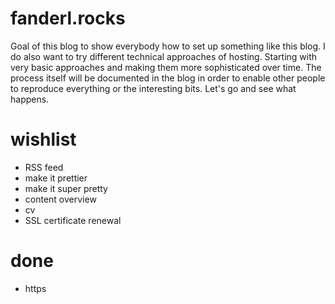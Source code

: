 # fanderl.rocks

Goal of this blog to show everybody how to set up something like this blog. I do also want to try different technical approaches of hosting. Starting with very basic approaches and making them more sophisticated over time. The process itself will be documented in the blog in order to enable other people to reproduce everything or the interesting bits. Let's go and see what happens.

# wishlist

- RSS feed
- make it prettier
- make it super pretty
- content overview
- cv
- SSL certificate renewal

# done
- https